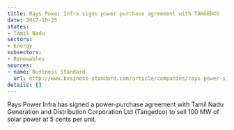 ```yaml
---
title: Rays Power Infra signs power purchase agreement with TANGEDCO
date: 2017-10-25
states:
- Tamil Nadu
sectors:
- Energy
subsectors:
- Renewables
sources:
- name: Business Standard
  url: http://www.business-standard.com/article/companies/rays-power-signs-pact-with-tangedco-to-sell-solar-power-at-rs-3-47-per-unit-117101700406_1.html
details: []
---
```


Rays Power Infra has signed a power-purchase agreement with Tamil Nadu Generation and Distribution Corporation Ltd (Tangedco) to sell 100 MW of solar power at 5 cents per unit.
